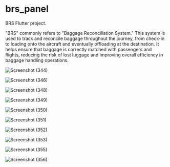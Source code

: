 # brs_panel

BRS Flutter project. 

"BRS" commonly refers to "Baggage Reconciliation System." This system is used to track and reconcile baggage throughout the journey, from check-in to loading onto the aircraft and eventually offloading at the destination. It helps ensure that baggage is correctly matched with passengers and flights, reducing the risk of lost luggage and improving overall efficiency in baggage handling operations.



![Screenshot (344)](https://github.com/TahaMsv/Flutter.BRS-Panel/assets/66914340/f0b6d76f-4b43-48d7-8597-e6afc7e80e4b)


![Screenshot (346)](https://github.com/TahaMsv/Flutter.BRS-Panel/assets/66914340/a8020924-d756-4f4f-b441-d0abf2be3107)


![Screenshot (348)](https://github.com/TahaMsv/Flutter.BRS-Panel/assets/66914340/da9624ce-b6a2-4fa3-a7ac-8e1e339bb703)


![Screenshot (349)](https://github.com/TahaMsv/Flutter.BRS-Panel/assets/66914340/ffaf6346-8b6b-41f1-8883-08db664e18d5)


![Screenshot (350)](https://github.com/TahaMsv/Flutter.BRS-Panel/assets/66914340/edb2a3ee-582d-4fc0-8e80-ca9f1e0fa5b9)


![Screenshot (351)](https://github.com/TahaMsv/Flutter.BRS-Panel/assets/66914340/34285223-5582-4ca1-badc-1957367f6978)


![Screenshot (352)](https://github.com/TahaMsv/Flutter.BRS-Panel/assets/66914340/ec0e33ab-9183-4758-a96c-f66a87995101)


![Screenshot (353)](https://github.com/TahaMsv/Flutter.BRS-Panel/assets/66914340/45d2e417-bbbb-41cc-ba03-ba089a1eed35)


![Screenshot (355)](https://github.com/TahaMsv/Flutter.BRS-Panel/assets/66914340/98215e18-10ff-4e16-9508-46676daf3318)

![Screenshot (356)](https://github.com/TahaMsv/Flutter.BRS-Panel/assets/66914340/ea812aa7-e96b-423a-8506-2b94a3f682bb)

